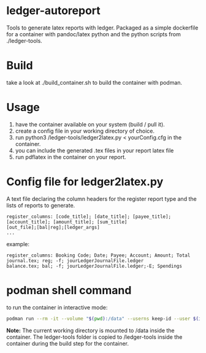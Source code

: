 # ledger-autoreport
Tools to generate latex reports with ledger. 
Packaged as a simple dockerfile for a container with pandoc/latex python and the python scripts from ./ledger-tools.

# Build
take a look at ./build_container.sh to build the container with podman.

# Usage
1. have the container available on your system (build / pull it).
2. create a config file in your working directory of choice.
3. run  python3 /ledger-tools/ledger2latex.py < yourConfig.cfg in the container.
4. you can include the generated .tex files in your report latex file
5. run pdflatex in the container on your report.

# Config file for ledger2latex.py
A text file declaring the column headers for the register report type and
the lists of reports to generate.

~~~
register_columns: [code_title]; [date_title]; [payee_title]; [account_title]; [amount_title]; [sum_title]
[out_file];[bal|reg];[ledger_args]
...
~~~

example:

~~~
register_columns: Booking Code; Date; Payee; Account; Amount; Total
journal.tex; reg; -f; jourLedgerJournalFile.ledger
balance.tex; bal; -f; jourLedgerJournalFile.ledger;-E; Spendings
~~~
# podman shell command
to run the container in interactive mode:

~~~bash
podman run --rm -it --volume "$(pwd):/data" --userns keep-id --user $(id -u):$(id -g) ledger-autoreport 
~~~
**Note:** The current working directory is mounted to /data inside the container. The ledger-tools folder is copied to /ledger-tools inside the container during the build step for the container.